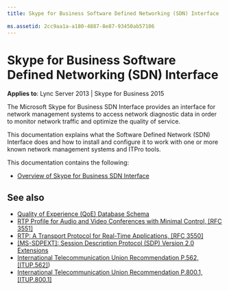 ```yaml
---
title: Skype for Business Software Defined Networking (SDN) Interface
 
ms.assetid: 2cc9aa1a-a180-4887-8e87-93450ab57106
---
```



# Skype for Business Software Defined Networking (SDN) Interface

**Applies to**: Lync Server 2013 | Skype for Business 2015

The Microsoft Skype for Business SDN Interface provides an interface for network management systems to access network diagnostic data in order to monitor network traffic and optimize the quality of service.

This documentation explains what the Software Defined Network (SDN) Interface does and how to install and configure it to work with one or more known network management systems and ITPro tools.

This documentation contains the following:

-  [Overview of Skype for Business SDN Interface](overview.md)
    

## See also

-  [Quality of Experience (QoE) Database Schema](http://technet.microsoft.com/en-us/library/gg398687.aspx)  
-  [RTP Profile for Audio and Video Conferences with Minimal Control, [RFC 3551]](http://www.ietf.org/rfc/rfc3551.txt)  
-  [RTP: A Transport Protocol for Real-Time Applications, [RFC 3550]](http://www.ietf.org/rfc/rfc3550.txt) 
-  [[MS-SDPEXT]: Session Description Protocol (SDP) Version 2.0 Extensions](http://msdn.microsoft.com/en-us/library/cc431514%28v=office.12%29.aspx)  
-  [International Telecommunication Union Recommendation P.562, [ITUP.562]](http://www.itu.int/rec/T-REC-P.562-200405-I/en)) 
-  [International Telecommunication Union Recommendation P.800.1, [ITUP.800.1] ](http://www.itu.int/rec/T-REC-P.800.1-200607-I/en)
    
  


